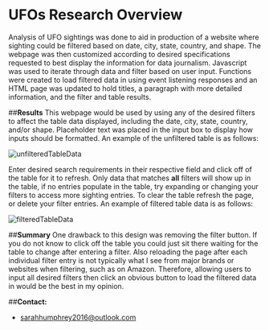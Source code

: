 # **UFOs Research Overview**
Analysis of UFO sightings was done to aid in production of a website where sighting could be filtered based on date, city, state, country, and shape. The webpage was then customized according to desired specifications requested to best display the information for data journalism. Javascript was used to iterate through data and filter based on user input. Functions were created to load filtered data in using event listening responses and an HTML page was updated to hold titles, a paragraph with more detailed information, and the filter and table results. 


##**Results**
This webpage would be used by using any of the desired filters to affect the table data displayed, including the date, city, state, country, and/or shape. Placeholder text was placed in the input box to display how inputs should be formatted. An example of the unfiltered table is as follows:

![unfilteredTableData](https://user-images.githubusercontent.com/100040705/170797283-c7c5853a-0468-4785-b58d-7e90e22a9457.png)


Enter desired search requirements in their respective field and click off of the table for it to refresh. Only data that matches **all** filters will show up in the table, if no entries populate in the table, try expanding or changing your filters to access more sighting entries. To clear the table refresh the page, or delete your filter entries. An example of filtered table data is as follows:

![filteredTableData](https://user-images.githubusercontent.com/100040705/170797306-df4d807b-9455-4c73-ba5a-be2999d3fb96.png)


##**Summary**
One drawback to this design was removing the filter button. If you do not know to click off the table you could just sit there waiting for the table to change after entering a filter. Also reloading the page after each individual filter entry is not typically what I see from major brands or websites when filtering, such as on Amazon. Therefore, allowing users to input all desired filters then click an obvious button to load the filtered data in would be the best in my opinion. 


##**Contact:**
- sarahhumphrey2016@outlook.com

